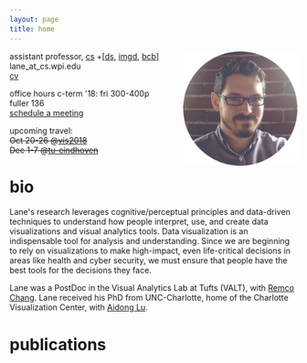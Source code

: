 ```yaml
---
layout: page
title: home
---
```


<style>
.headshot
{
  float: right;
  height: 200px;
  margin-left: 32px;
  margin-bottom: 16px;
}

.me
{
    font-weight: bolder;
}

.title
{
    font-weight: bolder;
}

.award
{
    font-weight: bolder;
    color: #E86C4B;
}

.venue
{
    color: gray;
}

.authors
{
    color: #185A7C;
}



.preview {
  float: left;
  margin-right: 16px;
  margin-top: 2px;
}

.preview img {
  width: 128px;
  height: 64px;
  border-radius: 8px;
}

.pub {
  margin-top: 32px;
  padding-bottom: 8px;
}

.info {
  display: table-cell;
  line-height: 1.2em;
  width: 700px;
}

td:nth-child(2) {
  padding-left: 1em;
}


</style>

<img class="headshot" src='img/lane-round.png'>

assistant professor, [cs](https://www.wpi.edu/academics/departments/computer-science) +[[ds](https://www.wpi.edu/academics/departments/data-science),  [imgd](https://www.wpi.edu/academics/departments/interactive-media-game-development), [bcb](https://www.wpi.edu/academics/departments/bioinformatics-computational-biology)]<br>
lane_at_cs.wpi.edu<br>
[cv](docs/cv.pdf)

office hours c-term '18: fri 300-400p fuller 136<br>
[schedule a meeting](https://calendly.com/lanetharrison/office-hours)

upcoming travel:<br>
~~Oct 20-26 @[vis2018](http://ieeevis.org/)<br>~~
~~Dec 1-7 @[tu-eindhoven](https://www.tue.nl/en/)<br>~~

# bio
Lane's research leverages cognitive/perceptual principles and data-driven techniques to understand how people interpret, use, and create data visualizations and visual analytics tools. 
Data visualization is an indispensable tool for analysis and understanding. 
Since we are beginning to rely on visualizations to make high-impact, even life-critical decisions in areas like health and cyber security, we must ensure that people have the best tools for the decisions they face.

Lane was a PostDoc in the Visual Analytics Lab at Tufts (VALT), with [Remco Chang](http://www.cs.tufts.edu/~remco/).
Lane received his PhD from UNC-Charlotte, home of the Charlotte Visualization Center, with [Aidong Lu](https://webpages.uncc.edu/alu1/). 

# publications

<div id="pubs">
</div>

<script type="text/javascript">

d3.json('_data/pubs.json', function(d){
    renderPubs(d.publications, '#pubs');
});

function renderPubs(d, target){
  var div = d3.select(target);

  // div's for pubs
  var pubs = div.selectAll('publication')
      .data(d)
      .enter().append('div')
      .classed('pub', true);

  var prev = pubs.append('div')
    .classed('preview', true);

  prev.append('a')
    .append('img')
    .attr('src', function(d) { 
      if(d.preview) return d.preview;
      else return 'img/icon-wide.png'; 
    });

  var info = pubs.append('div')
    .classed('info', true);


  // title
  var titles = info.append('div')
      .classed('title', true)
      .text(function(d) { return d.title; })

  // authors
  info.append('div')
      .classed('authors', true)
      .html(function(d) { 
        return d.author.replace('Lane Harrison', '<span class="me">Lane Harrison</span>'); 
      });

  // venue, year
  info.append('div')
      .classed('venue', true)
      .text(function(d) { return d.journal +', '+ d.year; });

  // award
  info.filter(function(d) { return d.award || ''; })
      .append('div')
      .classed('award', true)
      .text(function(d) { return d.award; });

  // links for bib and pdf
  info.filter(function(d) { return d.pdf || ''; })
      .append('a')
      .attr('href', function(d) { return d.pdf; })
      .text(function(d) { return "pdf"; });
}
</script>


